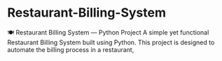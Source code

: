 # Restaurant-Billing-System
🍽️ Restaurant Billing System — Python Project A simple yet functional Restaurant Billing System built using Python. This project is designed to automate the billing process in a restaurant, 
